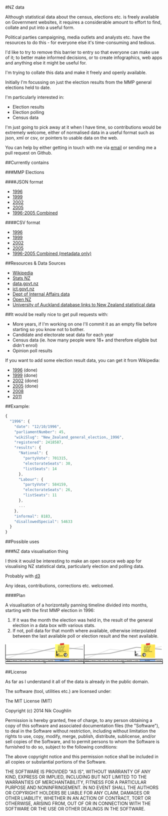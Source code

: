 #NZ data

Although statistical data about the census, elections etc. is freely available on Government websites, it requires a considerable amount to effort to find, collate and put into a useful form.

Political parties campaigning, media outlets and analysts etc. have the resources to do this - for everyone else it's time-consuming and tedious.

I'd like to try to remove this barrier to entry so that everyone can make use of it; to better make informed decisions, or to create infographics, web apps and anything else it might be useful for.

I'm trying to collate this data and make it freely and openly available.

Initially I'm focussing on just the election results from the MMP general elections held to date.

I'm particularly interested in:

- Election results
- Election polling
- Census data

I'm just going to pick away at it when I have time, so contributions would be extremely welcome, either of normalised data in a useful format such as json, xml or csv, or pointers to usable data on the web.  

You can help by either getting in touch with me via [email](mailto:nrkn.com@gmail.com) or sending me a pull request on Github.

##Currently contains 

###MMP Elections

####JSON format
- [1996](https://github.com/nrkn/nz-data/blob/master/nz-general-election-1996.json)
- [1999](https://github.com/nrkn/nz-data/blob/master/nz-general-election-1999.json)
- [2002](https://github.com/nrkn/nz-data/blob/master/nz-general-election-2002.json)
- [2005](https://github.com/nrkn/nz-data/blob/master/nz-general-election-2005.json)
- [1996-2005 Combined](https://github.com/nrkn/nz-data/blob/master/nz-general-elections.json)

####CSV format
- [1996](https://github.com/nrkn/nz-data/blob/master/nz-general-election-1996-results.csv)
- [1999](https://github.com/nrkn/nz-data/blob/master/nz-general-election-1999-results.csv)
- [2002](https://github.com/nrkn/nz-data/blob/master/nz-general-election-2002-results.csv)
- [2005](https://github.com/nrkn/nz-data/blob/master/nz-general-election-2005-results.csv)
- [1996-2005 Combined (metadata only)](https://github.com/nrkn/nz-data/blob/master/nz-general-elections-meta.csv)

##Resources & Data Sources

- [Wikipedia](http://en.wikipedia.org)
- [Stats NZ](http://www.stats.govt.nz/)
- [data.govt.nz](https://data.govt.nz/)
- [ict.govt.nz](http://ict.govt.nz/)
- [Dept of Internal Affairs data](http://www.dia.govt.nz/Data-and-statistics)
- [Open NZ](https://wiki.open.org.nz/wiki/display/main/Welcome)
- [University of Auckland database links to New Zealand statistical data](https://www.library.auckland.ac.nz/databases/record/?record=NZStats)

##It would be really nice to get pull requests with:

- More years, if I'm working on one I'll commit it as an empty file before starting so you know not to bother.
- Candidate and electorate seat data for each year
- Census data (ie. how many people were 18+ and therefore eligible but didn't enrol)
- Opinion poll results 

If you want to add some election result data, you can get it from Wikipedia:
- [1996](http://en.wikipedia.org/wiki/New_Zealand_general_election,_1996) (done)
- [1999](http://en.wikipedia.org/wiki/New_Zealand_general_election,_1999) (done)
- [2002](http://en.wikipedia.org/wiki/New_Zealand_general_election,_2002) (done)
- [2005](http://en.wikipedia.org/wiki/New_Zealand_general_election,_2005) (done)
- [2008](http://en.wikipedia.org/wiki/New_Zealand_general_election,_2008)
- [2011](http://en.wikipedia.org/wiki/New_Zealand_general_election,_2011)

##Example:

```javascript
{
  "1996": {    
    "date": "12/10/1996",
    "parliamentNumber": 45,
    "wikiSlug": "New_Zealand_general_election,_1996",
    "registered": 2418587,
    "results": {
      "National": {
        "partyVote": 701315,
        "electorateSeats": 30,
        "listSeats": 14
      },
      "Labour": {
        "partyVote": 584159,
        "electorateSeats": 26,
        "listSeats": 11
      },
      ...
    },
    "informal": 8183,
    "disallowedSpecial": 54633
  }
}
```

##Possible uses

###NZ data visualisation thing

I think it would be interesting to make an open source web app for visualising NZ statistical data, particularly election and polling data.

Probably with [d3](http://d3js.org/)

Any ideas, contributions, corrections etc. welcomed. 

####Plan

A visualisation of a horizontally panning timeline divided into months, starting with the first MMP election in 1996: 

1. If it was the month the election was held in, the result of the general election in a data box with various stats.
2. If not, poll data for that month where available, otherwise interpolated between the last available poll or election result and the next available. 

![](timeline.png)


##License

As far as I understand it all of the data is already in the public domain. 

The software (tool, utilities etc.) are licensed under: 

The MIT License (MIT)

Copyright (c) 2014 Nik Coughlin

Permission is hereby granted, free of charge, to any person obtaining a copy
of this software and associated documentation files (the "Software"), to deal
in the Software without restriction, including without limitation the rights
to use, copy, modify, merge, publish, distribute, sublicense, and/or sell
copies of the Software, and to permit persons to whom the Software is
furnished to do so, subject to the following conditions:

The above copyright notice and this permission notice shall be included in
all copies or substantial portions of the Software.

THE SOFTWARE IS PROVIDED "AS IS", WITHOUT WARRANTY OF ANY KIND, EXPRESS OR
IMPLIED, INCLUDING BUT NOT LIMITED TO THE WARRANTIES OF MERCHANTABILITY,
FITNESS FOR A PARTICULAR PURPOSE AND NONINFRINGEMENT. IN NO EVENT SHALL THE
AUTHORS OR COPYRIGHT HOLDERS BE LIABLE FOR ANY CLAIM, DAMAGES OR OTHER
LIABILITY, WHETHER IN AN ACTION OF CONTRACT, TORT OR OTHERWISE, ARISING FROM,
OUT OF OR IN CONNECTION WITH THE SOFTWARE OR THE USE OR OTHER DEALINGS IN
THE SOFTWARE.
